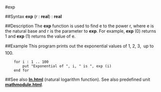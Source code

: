 
#exp

##Syntax
**exp** (_r_ : **real**) : **real**



##Description
The **exp** function is used to find e to the power r, where e is the natural base and r is the parameter to **exp**. For example, **exp** (0) returns 1 and **exp** (1) returns the value of e.



##Example
This program prints out the exponential values of 1, 2, 3, &#133; up to 100.


        for i : 1 .. 100
            put "Exponential of ", i, " is ", exp (i)
        end for
##See also
**[ln.html](ln)** (natural logarithm function).
See also predefined unit **[mathmodule.html](Math)**.


